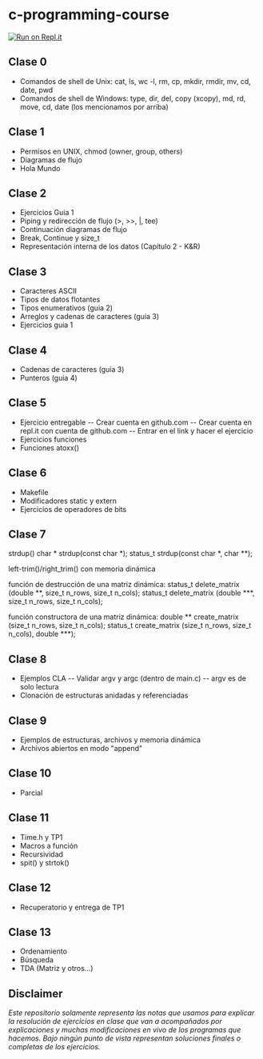 # c-programming-course
[![Run on Repl.it](https://repl.it/badge/github/froasio/c-programming-course)](https://repl.it/github/froasio/c-programming-course)

## Clase 0
- Comandos de shell de Unix: cat, ls, wc -l, rm, cp, mkdir, rmdir, mv, cd, date, pwd
- Comandos de shell de Windows: type, dir, del, copy (xcopy), md, rd, move, cd, date (los mencionamos por arriba)

## Clase 1
- Permisos en UNIX, chmod (owner, group, others)
- Diagramas de flujo
- Hola Mundo

## Clase 2
- Ejercicios Guia 1
- Piping y redirección de flujo (>, >>, |, tee)
- Continuación diagramas de flujo 
- Break, Continue y size_t
- Representación interna de los datos (Capítulo 2 - K&R)

## Clase 3
- Caracteres ASCII
- Tipos de datos flotantes
- Tipos enumerativos (guia 2)
- Arreglos y cadenas de caracteres (guia 3)
- Ejercicios guia 1

## Clase 4
- Cadenas de caracteres (guia 3)
- Punteros (guia 4)

## Clase 5
- Ejercicio entregable
-- Crear cuenta en github.com
-- Crear cuenta en repl.it con cuenta de github.com
-- Entrar en el link y hacer el ejercicio
- Ejercicios funciones
- Funciones atoxx()

## Clase 6
- Makefile
- Modificadores static y extern
- Ejercicios de operadores de bits

## Clase 7

 strdup()
char * strdup(const char *);
status_t strdup(const char *, char \*\*);

 left-trim()/right_trim() con memoria dinámica

 función de destrucción de una matriz dinámica:
status_t delete_matrix (double \*\*, size_t n_rows, size_t n_cols);
status_t delete_matrix (double \*\*\*, size_t n_rows, size_t n_cols);

 función constructora de una matriz dinámica:
double \*\* create_matrix (size_t n_rows, size_t n_cols);
status_t create_matrix (size_t n_rows, size_t n_cols), double \*\*\*);

## Clase 8
- Ejemplos CLA
-- Validar argv y argc (dentro de main.c)
-- argv es de solo lectura
- Clonación de estructuras anidadas y referenciadas

## Clase 9
- Ejemplos de estructuras, archivos y memoria dinámica
- Archivos abiertos en modo "append"

## Clase 10
- Parcial

## Clase 11
- Time.h y TP1
- Macros a función
- Recursividad
- spit() y strtok()

## Clase 12
- Recuperatorio y entrega de TP1

## Clase 13
- Ordenamiento
- Búsqueda
- TDA (Matriz y otros...)

## Disclaimer
*Este repositorio solamente representa las notas que usamos para explicar la resolución de ejercicios en clase que van a acompañados por explicaciones y muchas modificaciones en vivo de los programas que hacemos. Bajo ningún punto de vista representan soluciones finales o completas de los ejercicios.*
